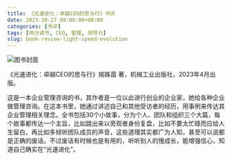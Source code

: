```yaml
---
title: 《光速进化：卓越CEO的思与行》书评
date: 2023-10-27 08:00:00+08:00
categories: [书评]
tags: [响马读书, CEO, 管理, 领导力]
slug: book-review-light-speed-evolution
---
```


<div class="p-3 text-center">
  <img class="img-fluid" src="/images/2023/1027/book-cover.png" alt="图书封面" style="max-width:400px; max-height:400px;">
</div>

《光速进化：卓越CEO的思与行》揣姝茵 著，机械工业出版社，2023年4月出版。

这是一本企业管理咨询的书，其作者是一位以此进行创业的企业家，她给各种企业做管理咨询。在这本书里，她通过讲述自己和其他受访者的经历，用事例来传达其企业管理相关理念。全书包括30个小故事，分为个人、团队和组织三个大篇，每个故事都传达一个主旨，比如跳出来以旁观者身份复盘，比如不要太忙碌而应给人生留白，再比如多倾听团队成员的声音，这些道理其实都广为人知，甚至可以说都是正确的废话。不过废话有时候也是有用的，听听别人的慢成长，能增强信心，知道自己确实在“光速进化”。
